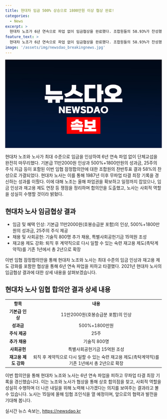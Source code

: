 ```yaml
---
title: 현대차 임금 500% 상승으로 1800만원 이상 협상 완료!
categories:
  - News
excerpt: >
  현대차 노조가 6년 연속으로 파업 없이 임금협상을 완료했다. 조합원들의 58.93%가 찬성했고, 기본급은 11만2000원으로 인상되며 사회공헌기금 조성, 촉탁계약직 제도도 합의됐다. 이번 합의로 6년 연속 무파업 기록을 경신했으며, 현대차는 사회적 역할을 성실히 수행하고 더 나은 내일을 위해 노력한다고 전했다.
feature_text: >
  현대차 노조가 6년 연속으로 파업 없이 임금협상을 완료했다. 조합원들의 58.93%가 찬성했고, 기본급은 11만2000원으로 인상되며 사회공헌기금 조성, 촉탁계약직 제도도 합의됐다. 이번 합의로 6년 연속 무파업 기록을 경신했으며, 현대차는 사회적 역할을 성실히 수행하고 더 나은 내일을 위해 노력한다고 전했다.
image: '/assets/img/newsdao_breakingnews.jpg'
---
```


<p><img src="/assets/img/newsdao_breakingnews.jpg" alt="ranknews 속보" /></p>

<p data-ke-size="size16">현대차 노조와 노사가 최대 수준으로 임금을 인상하여 6년 연속 파업 없이 단체교섭을 완전히 마무리했다. 기본급 11만2000원 인상과 500%+1800만원의 성과금, 25주의 주식 지급 등이 포함된 이번 임협 잠정합의안에 대한 조합원의 찬반투표 결과 58%의 찬성으로 가결되었다. 현대차 노사는 이를 통해 1987년 이후 무파업 타결 최장 기록을 경신하는 성과를 이뤘다. 이에 대해 노조는 올해 파업권을 확보하고 일정까지 잡았으나, 임금 인상과 재고용 제도 연장 등 쟁점을 정리하며 합의안을 도출했고, 노사는 사회적 역할을 성실히 수행할 것이라 밝혔다.</p>

<h2 data-ke-size="size26">현대차 노사 임금협상 결과</h2>

<ul>
    <li>임금 및 혜택 인상: 기본급 11만2000원(호봉승급분 포함)의 인상, 500%+1800만원의 성과금, 25주의 주식 제공</li>
    <li>채용 및 사회공헌: 기술직 800명 추가 채용, 특별사회공헌기금 15억원 조성</li>
    <li>재고용 제도 강화: 퇴직 후 계약직으로 다시 일할 수 있는 숙련 재고용 제도(촉탁계약직)를 기존 1년에서 총 2년으로 확장</li>
</ul>

<p data-ke-size="size16">이번 임협 잠정합의안을 통해 현대차 노조와 노사는 최대 수준의 임금 인상과 재고용 제도 강화를 포함한 협상을 통해 6년 연속 파업을 피하고 타결했다. 2021년 현대차 노사의 임금협상 결과에 대한 상세 내용을 살펴보겠습니다.</p>

<h2 data-ke-size="size26">현대차 노사 임협 합의안 결과 상세 내용</h2>

<table>
    <tr>
        <td style="text-align: center; height: 17px;"><b>항목</b></td>
        <td style="text-align: center; height: 17px;"><b>내용</b></td>
    </tr>
    <tr>
        <td style="text-align: center; height: 17px;"><b>기본급 인상</b></td>
        <td style="text-align: center; height: 17px;">11만2000원(호봉승급분 포함)의 인상</td>
    </tr>
    <tr>
        <td style="text-align: center; height: 17px;"><b>성과금</b></td>
        <td style="text-align: center; height: 17px;">500%+1800만원</td>
    </tr>
    <tr>
        <td style="text-align: center; height: 17px;"><b>주식 제공</b></td>
        <td style="text-align: center; height: 17px;">25주</td>
    </tr>
    <tr>
        <td style="text-align: center; height: 17px;"><b>추가 채용</b></td>
        <td style="text-align: center; height: 17px;">기술직 800명</td>
    </tr>
    <tr>
        <td style="text-align: center; height: 17px;"><b>사회공헌</b></td>
        <td style="text-align: center; height: 17px;">특별사회공헌기금 15억원 조성</td>
    </tr>
    <tr>
        <td style="text-align: center; height: 17px;"><b>재고용 제도 강화</b></td>
        <td style="text-align: center; height: 17px;">퇴직 후 계약직으로 다시 일할 수 있는 숙련 재고용 제도(촉탁계약직)를 기존 1년에서 총 2년으로 확장</td>
    </tr>
</table>

<p data-ke-size="size16">이번 합의안을 통해 현대차 노조와 노사는 6년 연속 파업을 피하고 무파업 타결 최장 기록을 경신했습니다. 이는 노조와 노사가 협상을 통해 상호 합의점을 찾고, 사회적 역할을 성실히 수행하며 더 나은 내일을 위해 노력해 나가겠다는 의지를 보여주는 결과라고 볼 수 있습니다. 노사는 15일에 올해 임협 조인식을 열 예정이며, 앞으로의 협력과 발전을 기대해 봅니다.</p>
실시간 뉴스 속보는, <a href="https://newsdao.kr" rel="dofollow">https://newsdao.kr</a>


